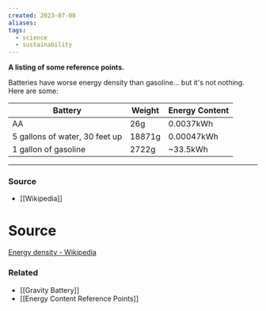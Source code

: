 ```yaml
---
created: 2023-07-08
aliases: 
tags:
  - science
  - sustainability
---
```

**A listing of some reference points.**

Batteries have worse energy density than gasoline… but it's not nothing. Here are some:

| Battery | Weight | Energy Content |
| --- | --- | --- |
| AA | 26g | 0.0037kWh |
| 5 gallons of water, 30 feet up | 18871g | 0.00047kWh |
| 1 gallon of gasoline | 2722g | ~33.5kWh |

---

### Source
- [[Wikipedia]]

# Source

[Energy density - Wikipedia](https://en.m.wikipedia.org/wiki/Energy_density)

### Related
- [[Gravity Battery]] 
- [[Energy Content Reference Points]]